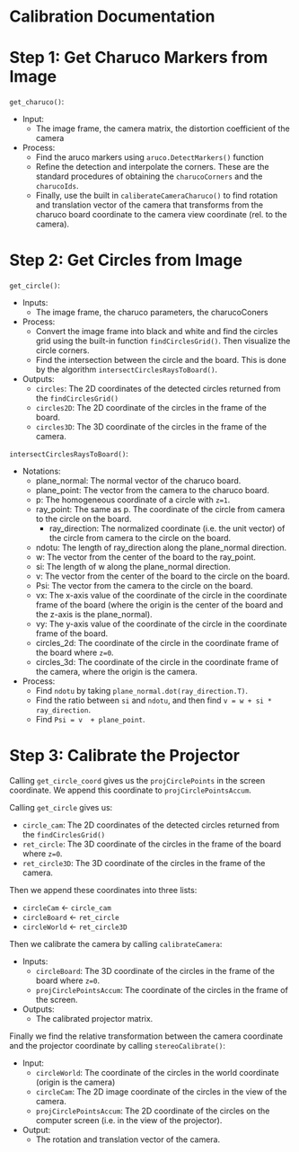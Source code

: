# Calibration Documentation

# Step 1: Get Charuco Markers from Image

`get_charuco()`:

- Input:
    - The image frame, the camera matrix, the distortion coefficient of the camera
- Process:
    - Find the aruco markers using `aruco.DetectMarkers()` function
    - Refine the detection and interpolate the corners. These are the standard procedures of obtaining the `charucoCorners` and the `charucoIds`.
    - Finally, use the built in `caliberateCameraCharuco()` to find rotation and translation vector of the camera that transforms from the charuco board coordinate to the camera view coordinate (rel. to the camera).


# Step 2: Get Circles from Image

`get_circle()`:

- Inputs:
    - The image frame, the charuco parameters, the charucoConers
- Process:
    - Convert the image frame into black and white and find the circles grid using the built-in function `findCirclesGrid()`. Then visualize the circle corners.
    - Find the intersection between the circle and the board. This is done by the algorithm `intersectCirclesRaysToBoard()`.
- Outputs:
    - `circles`: The 2D coordinates of the detected circles returned from the `findCirclesGrid()`
    - `circles2D`: The 2D coordinate of the circles in the frame of the board.
    - `circles3D`: The 3D coordinate of the circles in the frame of the camera.

`intersectCirclesRaysToBoard()`:

- Notations:
    - plane_normal: The normal vector of the charuco board.
    - plane_point: The vector from the camera to the charuco board.
    - p: The homogeneous coordinate of a circle with `z=1`.
    - ray_point: The same as p. The coordinate of the circle from camera to the circle on the board.
        - ray_direction: The normalized coordinate (i.e. the unit vector) of the circle from camera to the circle on the board.
    - ndotu: The length of ray_direction along the plane_normal direction.
    - w: The vector from the center of the board to the ray_point.
    - si: The length of w along the plane_normal direction.
    - v: The vector from the center of the board to the circle on the board.
    - Psi: The vector from the camera to the circle on the board.
    - vx: The x-axis value of the coordinate of the circle in the coordinate frame of the board (where the origin is the center of the board and the z-axis is the plane_normal).
    - vy: The y-axis value of the coordinate of the circle in the coordinate frame of the board.
    - circles_2d: The coordinate of the circle in the coordinate frame of the board where `z=0`.
    - circles_3d: The coordinate of the circle in the coordinate frame of the camera, where the origin is the camera.
- Process:
    - Find `ndotu` by taking `plane_normal.dot(ray_direction.T)`.
    - Find the ratio between `si` and `ndotu`, and then find `v = w + si * ray_direction`.
    - Find `Psi = v  + plane_point`.


# Step 3: Calibrate the Projector

Calling `get_circle_coord` gives us the `projCirclePoints` in the screen coordinate. We append this coordinate to `projCirclePointsAccum`.

Calling `get_circle` gives us:

- `circle_cam`: The 2D coordinates of the detected circles returned from the `findCirclesGrid()`
- `ret_circle`: The 3D coordinate of the circles in the frame of the board where `z=0`.
- `ret_circle3D`: The 3D coordinate of the circles in the frame of the camera.

Then we append these coordinates into three lists:

- `circleCam` ← `circle_cam`
- `circleBoard` ← `ret_circle`
- `circleWorld` ← `ret_circle3D`

Then we calibrate the camera by calling
`calibrateCamera`:

- Inputs:
    - `circleBoard`: The 3D coordinate of the circles in the frame of the board where `z=0`.
    - `projCirclePointsAccum`: The coordinate of the circles in the frame of the screen.
- Outputs:
    - The calibrated projector matrix.

Finally we find the relative transformation between the camera coordinate and the projector coordinate by calling
`stereoCalibrate()`:

- Input:
    - `circleWorld`: The coordinate of the circles in the world coordinate (origin is the camera)
    - `circleCam`: The 2D image coordinate of the circles in the view of the camera.
    - `projCirclePointsAccum`: The 2D coordinate of the circles on the computer screen (i.e. in the view of the projector).
- Output:
    - The rotation and translation vector of the camera.

